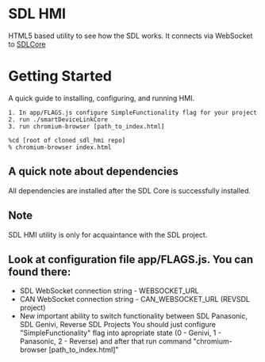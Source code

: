 # SDL HMI

HTML5 based utility to see how the SDL works. It connects via WebSocket to [SDLCore](https://github.com/LuxoftSDL/sdl_core)

# Getting Started
A quick guide to installing, configuring, and running HMI.

	1. In app/FLAGS.js configure SimpleFunctionality flag for your project
	2. run ./smartDeviceLinkCore
	3. run chromium-browser [path_to_index.html]

```
%cd [root of cloned sdl_hmi repo]
% chromium-browser index.html
```

## A quick note about dependencies
All dependencies are installed after the SDL Core is successfully installed.

## Note
SDL HMI utility is only for acquaintance with the SDL project.

## Look at configuration file app/FLAGS.js. You can found there:
 - SDL WebSocket connection string -
WEBSOCKET_URL
 - CAN WebSocket connection string -
CAN_WEBSOCKET_URL (REVSDL project)
 - New important ability to switch functionality between SDL Panasonic, SDL Genivi, Reverse SDL Projects
    You should just configure "SimpleFunctionality" flag into apropriate state (0 - Genivi, 1 - Panasonic, 2 - Reverse) and after that run command "chromium-browser [path_to_index.html]"
